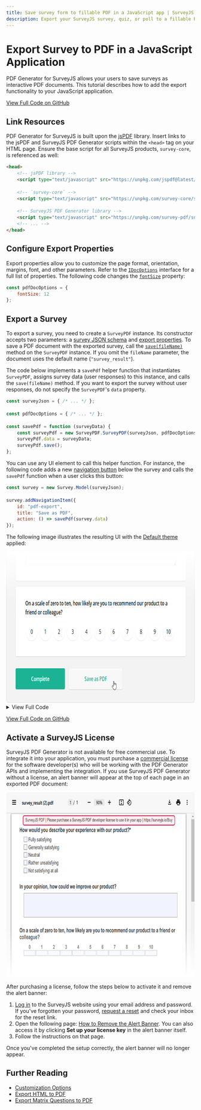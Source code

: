```yaml
---
title: Save survey form to fillable PDF in a JavaScript app | SurveyJS
description: Export your SurveyJS survey, quiz, or poll to a fillable PDF form in a JavaScript application. A step-by-step guide to help you get started.
---
```

# Export Survey to PDF in a JavaScript Application

PDF Generator for SurveyJS allows your users to save surveys as interactive PDF documents. This tutorial describes how to add the export functionality to your JavaScript application.

[View Full Code on GitHub](https://github.com/surveyjs/code-examples/tree/main/get-started-pdf/html-css-js (linkStyle))

## Link Resources

PDF Generator for SurveyJS is built upon the <a href="https://github.com/parallax/jsPDF#readme" target="_blank">jsPDF</a> library. Insert links to the jsPDF and SurveyJS PDF Generator scripts within the `<head>` tag on your HTML page. Ensure the base script for all SurveyJS products, `survey-core`, is referenced as well:

```html
<head>
    <!-- jsPDF library -->
    <script type="text/javascript" src="https://unpkg.com/jspdf@latest/dist/jspdf.umd.min.js"></script>

    <!-- `survey-core` -->
    <script type="text/javascript" src="https://unpkg.com/survey-core/survey.core.min.js"></script>

    <!-- SurveyJS PDF Generator library -->
    <script type="text/javascript" src="https://unpkg.com/survey-pdf/survey.pdf.min.js"></script>
    <!-- ... -->
</head>
```

## Configure Export Properties

Export properties allow you to customize the page format, orientation, margins, font, and other parameters. Refer to the [`IDocOptions`](/Documentation/Pdf-Export?id=idocoptions) interface for a full list of properties. The following code changes the [`fontSize`](/Documentation/Pdf-Export?id=idocoptions#fontSize) property:

```js
const pdfDocOptions = {
    fontSize: 12
};
```

## Export a Survey

To export a survey, you need to create a `SurveyPDF` instance. Its constructor accepts two parameters: a [survey JSON schema](/Documentation/Library?id=design-survey-create-a-simple-survey#define-a-static-survey-model-in-json) and [export properties](#configure-export-properties). To save a PDF document with the exported survey, call the [`save(fileName)`](/Documentation/Pdf-Export?id=surveypdf#save) method on the `SurveyPDF` instance. If you omit the `fileName` parameter, the document uses the default name (`"survey_result"`).

The code below implements a `savePdf` helper function that instantiates `SurveyPDF`, assigns survey data (user responses) to this instance, and calls the `save(fileName)` method. If you want to export the survey without user responses, do not specify the `SurveyPDF`'s `data` property.

```js
const surveyJson = { /* ... */ };

const pdfDocOptions = { /* ... */ };

const savePdf = function (surveyData) {
    const surveyPdf = new SurveyPDF.SurveyPDF(surveyJson, pdfDocOptions);
    surveyPdf.data = surveyData;
    surveyPdf.save();
};
```

You can use any UI element to call this helper function. For instance, the following code adds a new [navigation button](/Documentation/Library?id=iaction) below the survey and calls the `savePdf` function when a user clicks this button:

```js
const survey = new Survey.Model(surveyJson);

survey.addNavigationItem({
    id: "pdf-export",
    title: "Save as PDF",
    action: () => savePdf(survey.data)
});
```

The following image illustrates the resulting UI with the [Default theme](https://surveyjs.io/form-library/documentation/manage-default-themes-and-styles) applied:

<img src="./images/surveypdf-navigation-button.png" alt="Export Survey to PDF - Save as PDF navigation button" width="772" height="404">

<details>
    <summary>View Full Code</summary>  

```html
<!DOCTYPE html>
<html>
<head>
    <title>Export Survey to PDF - SurveyJS</title>
    <meta charset="utf-8">
    <!-- jsPDF library -->
    <script type="text/javascript" src="https://unpkg.com/jspdf@latest/dist/jspdf.umd.min.js"></script>

    <link href="https://unpkg.com/survey-core/survey-core.min.css" type="text/css" rel="stylesheet">
    <script type="text/javascript" src="https://unpkg.com/survey-core/survey.core.min.js"></script>
    <script type="text/javascript" src="https://unpkg.com/survey-js-ui/survey-js-ui.min.js"></script>

    <!-- SurveyJS PDF Generator library -->
    <script type="text/javascript" src="https://unpkg.com/survey-pdf/survey.pdf.min.js"></script>
    
    <script type="text/javascript" src="index.js"></script>
</head>
<body>
    <div id="surveyContainer"></div>
</body>
</html>
```

```js
const surveyJson = {
    // ...
};

const survey = new Survey.Model(surveyJson);

const pdfDocOptions = {
    fontSize: 12
};

const savePdf = function (surveyData) {
    const surveyPdf = new SurveyPDF.SurveyPDF(surveyJson, pdfDocOptions);
    surveyPdf.data = surveyData;
    surveyPdf.save();
};

survey.addNavigationItem({
    id: "pdf-export",
    title: "Save as PDF",
    action: () => savePdf(survey.data)
});

document.addEventListener("DOMContentLoaded", function() {
    survey.render(document.getElementById("surveyContainer"));
});
```
</details>

[View Full Code on GitHub](https://github.com/surveyjs/code-examples/tree/main/get-started-pdf/html-css-js (linkStyle))

## Activate a SurveyJS License

SurveyJS PDF Generator is not available for free commercial use. To integrate it into your application, you must purchase a [commercial license](https://surveyjs.io/licensing) for the software developer(s) who will be working with the PDF Generator APIs and implementing the integration. If you use SurveyJS PDF Generator without a license, an alert banner will appear at the top of each page in an exported PDF document:

<img src="./images/alert-banner-pdf.png" alt="SurveyJS PDF Generator: Alert banner" width="772" height="494">

After purchasing a license, follow the steps below to activate it and remove the alert banner:

1. [Log in](https://surveyjs.io/login) to the SurveyJS website using your email address and password. If you've forgotten your password, [request a reset](https://surveyjs.io/reset-password) and check your inbox for the reset link.
2. Open the following page: [How to Remove the Alert Banner](https://surveyjs.io/remove-alert-banner). You can also access it by clicking **Set up your license key** in the alert banner itself.
3. Follow the instructions on that page.

Once you've completed the setup correctly, the alert banner will no longer appear.

## Further Reading

- [Customization Options](/Documentation/Pdf-Export?id=Customization-Options)
- [Export HTML to PDF](/Documentation/Pdf-Export?id=HtmlToPdf)
- [Export Matrix Questions to PDF](/Documentation/Pdf-Export?id=MatrixToPdf)
